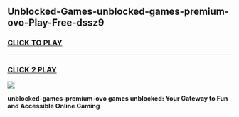 
## Unblocked-Games-unblocked-games-premium-ovo-Play-Free-dssz9
<h3>
<a href="https://premium76.site?title=unblocked-games-premium-ovo&ref=18A1">CLICK TO PLAY</a></h3>
<hr>

<h3>
<a href="https://premium76.site?title=unblocked-games-premium-ovo&ref=18A1">CLICK 2 PLAY</a>
  
</h3>

<a href="https://premium76.site?title=unblocked-games-premium-ovo&ref=18A1"><img src="https://clearcache.store/games.png"></a>


**unblocked-games-premium-ovo games unblocked: Your Gateway to Fun and Accessible Online Gaming**
